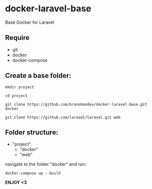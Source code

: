 # docker-laravel-base
Base Docker for Laravel

## Require
* git
* docker
* docker-compose

## Create a base folder:

```
mkdir project 
```
```
cd project 
```
```
git clone https://github.com/brunobandev/docker-laravel-base.git docker
```
```
git clone https://github.com/laravel/laravel.git web
```

## Folder structure:

* "project"
  * "docker"
  * "web"
  

navigate to the folder "docker" and run:
```
docker-compose up --build
```

**ENJOY <3**
